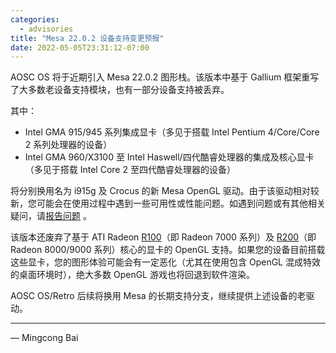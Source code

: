```yaml
---
categories:
  - advisories
title: "Mesa 22.0.2 设备支持变更预报"
date: 2022-05-05T23:31:12-07:00
---
```


AOSC OS 将于近期引入 Mesa 22.0.2 图形栈。该版本中基于 Gallium 框架重写了大多数老设备支持模块，也有一部分设备支持被丢弃。

其中：

- Intel GMA 915/945 系列集成显卡（多见于搭载 Intel Pentium 4/Core/Core 2 系列处理器的设备）
- Intel GMA 960/X3100 至 Intel Haswell/四代酷睿处理器的集成及核心显卡（多见于搭载 Intel Core 2 至四代酷睿处理器的设备）

将分别换用名为 i915g 及 Crocus 的新 Mesa OpenGL 驱动。由于该驱动相对较新，您可能会在使用过程中遇到一些可用性或性能问题。如遇到问题或有其他相关疑问，请[报告问题](https://github.com/AOSC-Dev/aosc-os-abbs/issues/new?assignees=&labels=&template=bug-report.yml) 。

该版本还废弃了基于 ATI Radeon [R100](https://en.wikipedia.org/wiki/Radeon_R100_series)（即 Radeon 7000 系列）及 [R200](https://en.wikipedia.org/wiki/Radeon_R200_series)（即 Radeon 8000/9000 系列）核心的显卡的 OpenGL 支持。如果您的设备目前搭载这些显卡，您的图形体验可能会有一定恶化（尤其在使用包含 OpenGL 混成特效的桌面环境时），绝大多数 OpenGL 游戏也将回退到软件渲染。

AOSC OS/Retro 后续将换用 Mesa 的长期支持分支，继续提供上述设备的老驱动。

---

— Mingcong Bai
